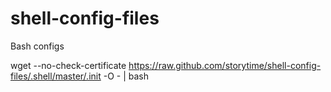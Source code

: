 shell-config-files
==================

Bash configs


wget --no-check-certificate  https://raw.github.com/storytime/shell-config-files/.shell/master/.init  -O - | bash 
